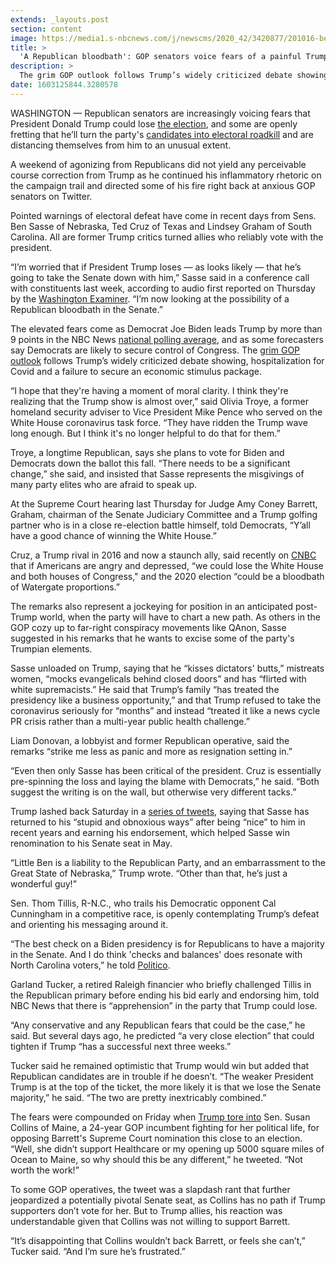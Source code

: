 ```yaml
--- 
extends: _layouts.post 
section: content 
image: https://media1.s-nbcnews.com/j/newscms/2020_42/3420877/201016-ben-sasse-ac-644p_0c830e708cce6d3071c9290dc7eb72db.nbcnews-fp-1200-630.jpg 
title: > 
  'A Republican bloodbath': GOP senators voice fears of a painful Trump defeat 
description: > 
  The grim GOP outlook follows Trump’s widely criticized debate showing, hospitalization for Covid and a failure to secure an economic stimulus package.“Little Ben is a liability to the Republican Party, and an embarrassment to the Great State of Nebraska,” Trump wrote.“Any conservative and any Republican fears that could be the case,” he said.“The weaker President Trump is at the top of the ticket, the more likely it is that we lose the Senate majority,” he said.But to Trump allies, his reaction was understandable given that Collins was not willing to support Barrett. 
date: 1603125844.3280578 
--- 
```

<div><p class="endmarkEnabled">WASHINGTON &#8212; Republican senators are increasingly voicing fears that President Donald Trump could lose <a href="https://www.nbcnews.com/politics/2020-election" target="_blank">the election</a>, and some are openly fretting that he&#8217;ll turn the party's <a href="https://www.nbcnews.com/politics/2020-election/president-likely-toast-trump-s-woes-raise-gop-fears-blue-n1242753" target="_blank">candidates into electoral roadkill</a> and are distancing themselves from him to an unusual extent.</p><p class="endmarkEnabled">A weekend of agonizing from Republicans did not yield any perceivable course correction from Trump as he continued his inflammatory rhetoric on the campaign trail and directed some of his fire right back at anxious GOP senators on Twitter.</p><p></p><p id="taboolaReadMoreBelow"></p><p class="endmarkEnabled">Pointed warnings of electoral defeat have come in recent days from Sens. Ben Sasse of Nebraska, Ted Cruz of Texas and Lindsey Graham of South Carolina. All are former Trump critics turned allies who reliably vote with the president.</p><p class="endmarkEnabled">&#8220;I&#8217;m worried that if President Trump loses &#8212; as looks likely &#8212; that he&#8217;s going to take the Senate down with him,&#8221; Sasse said in a conference call with constituents last week, according to audio first reported on Thursday by the <a href="https://www.washingtonexaminer.com/news/campaigns/exclusive-gop-sen-sasse-says-trump-kisses-dictators-butts-mocks-evangelicals">Washington Examiner</a>. &#8220;I&#8217;m now looking at the possibility of a Republican bloodbath in the Senate.&#8221;</p><p class="endmarkEnabled">The elevated fears come as Democrat Joe Biden leads Trump by more than 9 points in the NBC News <a href="https://www.nbcnews.com/politics/2020-elections/presidential-polls">national polling average</a>, and as some forecasters say Democrats are likely to secure control of Congress. The <a href="https://www.nbcnews.com/politics/2020-election/president-likely-toast-trump-s-woes-raise-gop-fears-blue-n1242753" target="_blank">grim GOP outlook</a> follows Trump&#8217;s widely criticized debate showing, hospitalization for Covid and a failure to secure an economic stimulus package.</p><p class="endmarkEnabled">&#8220;I hope that they're having a moment of moral clarity. I think they're realizing that the Trump show is almost over,&#8221; said Olivia Troye, a former homeland security adviser to Vice President Mike Pence who served on the White House coronavirus task force. &#8220;They have ridden the Trump wave long enough. But I think it's no longer helpful to do that for them.&#8221;</p><p></p><p class="endmarkEnabled">Troye, a longtime Republican, says she plans to vote for Biden and Democrats down the ballot this fall. &#8220;There needs to be a significant change,&#8221; she said, and insisted that Sasse represents the misgivings of many party elites who are afraid to speak up.</p><p class="endmarkEnabled">At the Supreme Court hearing last Thursday for Judge Amy Coney Barrett, Graham, chairman of the Senate Judiciary Committee and a Trump golfing partner who is in a close re-election battle himself, told Democrats, &#8220;Y&#8217;all have a good chance of winning the White House.&#8221;</p><p class="endmarkEnabled">Cruz, a Trump rival in 2016 and now a staunch ally, said recently on <a href="https://www.cnbc.com/2020/10/09/election-2020-ted-cruz-warns-of-bloodbath-for-gop.html">CNBC</a> that if Americans are angry and depressed, &#8220;we could lose the White House and both houses of Congress," and the 2020 election &#8220;could be a bloodbath of Watergate proportions.&#8221;</p><p class="endmarkEnabled">The remarks also represent a jockeying for position in an anticipated post-Trump world, when the party will have to chart a new path. As others in the GOP cozy up to far-right conspiracy movements like QAnon, Sasse suggested in his remarks that he wants to excise some of the party's Trumpian elements.</p><p></p><p class="endmarkEnabled">Sasse unloaded on Trump, saying that he &#8220;kisses dictators' butts,&#8221; mistreats women, &#8220;mocks evangelicals behind closed doors&#8221; and has &#8220;flirted with white supremacists.&#8221; He said that Trump&#8217;s family &#8220;has treated the presidency like a business opportunity,&#8221; and that Trump refused to take the coronavirus seriously for &#8220;months&#8221; and instead &#8220;treated it like a news cycle PR crisis rather than a multi-year public health challenge.&#8221;</p><p class="endmarkEnabled">Liam Donovan, a lobbyist and former Republican operative, said the remarks &#8220;strike me less as panic and more as resignation setting in.&#8221;</p><p class="endmarkEnabled">&#8220;Even then only Sasse has been critical of the president. Cruz is essentially pre-spinning the loss and laying the blame with Democrats,&#8221; he said. &#8220;Both suggest the writing is on the wall, but otherwise very different tacks.&#8221;</p><p class="endmarkEnabled">Trump lashed back Saturday in a <a href="https://twitter.com/realDonaldTrump/status/1317460178246291462" target="_blank">series of tweets</a>, saying that Sasse has returned to his &#8220;stupid and obnoxious ways&#8221; after being &#8220;nice&#8221; to him in recent years and earning his endorsement, which helped Sasse win renomination to his Senate seat in May.</p><p></p><p class="endmarkEnabled">&#8220;Little Ben is a liability to the Republican Party, and an embarrassment to the Great State of Nebraska,&#8221; Trump wrote. &#8220;Other than that, he&#8217;s just a wonderful guy!&#8221;</p><p class="endmarkEnabled">Sen. Thom Tillis, R-N.C., who trails his Democratic opponent Cal Cunningham in a competitive race, is openly contemplating Trump&#8217;s defeat and orienting his messaging around it.</p><p class="endmarkEnabled">&#8220;The best check on a Biden presidency is for Republicans to have a majority in the Senate. And I do think 'checks and balances' does resonate with North Carolina voters,&#8221; he told <a href="https://www.politico.com/news/2020/10/09/cunningham-scandal-rocks-battle-for-senate-428091">Politico</a>.</p><p class="endmarkEnabled">Garland Tucker, a retired Raleigh financier who briefly challenged Tillis in the Republican primary before ending his bid early and endorsing him, told NBC News that there is &#8220;apprehension&#8221; in the party that Trump could lose.</p><p></p><p class="endmarkEnabled">&#8220;Any conservative and any Republican fears that could be the case,&#8221; he said. But several days ago, he predicted &#8220;a very close election&#8221; that could tighten if Trump &#8220;has a successful next three weeks.&#8221;</p><p class="endmarkEnabled">Tucker said he remained optimistic that Trump would win but added that Republican candidates are in trouble if he doesn&#8217;t. &#8220;The weaker President Trump is at the top of the ticket, the more likely it is that we lose the Senate majority,&#8221; he said. &#8220;The two are pretty inextricably combined.&#8221;</p><p class="endmarkEnabled">The fears were compounded on Friday when <a href="https://twitter.com/realDonaldTrump/status/1317081982166323200">Trump tore into</a> Sen. Susan Collins of Maine, a 24-year GOP incumbent fighting for her political life, for opposing Barrett's Supreme Court nomination this close to an election. &#8220;Well, she didn&#8217;t support Healthcare or my opening up 5000 square miles of Ocean to Maine, so why should this be any different,&#8221; he tweeted. &#8220;Not worth the work!&#8221;</p><p class="endmarkEnabled">To some GOP operatives, the tweet was a slapdash rant that further jeopardized a potentially pivotal Senate seat, as Collins has no path if Trump supporters don&#8217;t vote for her. But to Trump allies, his reaction was understandable given that Collins was not willing to support Barrett.</p><p></p><p class="endmarkEnabled">&#8220;It&#8217;s disappointing that Collins wouldn&#8217;t back Barrett, or feels she can&#8217;t,&#8221; Tucker said. &#8220;And I&#8217;m sure he&#8217;s frustrated.&#8221;</p></div>